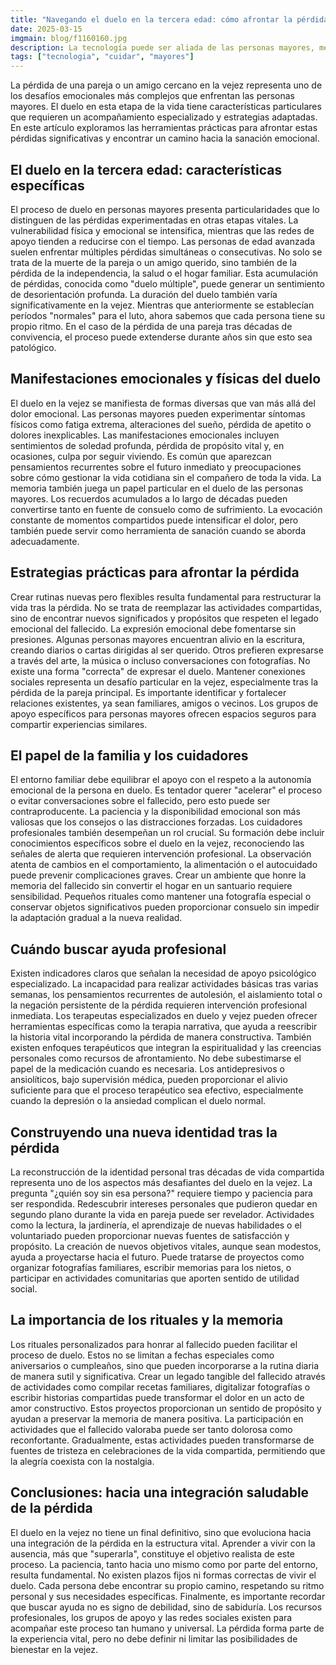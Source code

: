 ```yaml
---
title: "Navegando el duelo en la tercera edad: cómo afrontar la pérdida de seres queridos"
date: 2025-03-15
imgmain: blog/f1160160.jpg
description: La tecnología puede ser aliada de las personas mayores, mejorando su calidad de vida e independencia. Exploramos estrategias efectivas.
tags: ["tecnologia", "cuidar", "mayores"]
---
```


La pérdida de una pareja o un amigo cercano en la vejez representa uno de los desafíos emocionales más complejos que enfrentan las personas mayores. El duelo en esta etapa de la vida tiene características particulares que requieren un acompañamiento especializado y estrategias adaptadas. En este artículo exploramos las herramientas prácticas para afrontar estas pérdidas significativas y encontrar un camino hacia la sanación emocional.

## El duelo en la tercera edad: características específicas

El proceso de duelo en personas mayores presenta particularidades que lo distinguen de las pérdidas experimentadas en otras etapas vitales. La vulnerabilidad física y emocional se intensifica, mientras que las redes de apoyo tienden a reducirse con el tiempo.
Las personas de edad avanzada suelen enfrentar múltiples pérdidas simultáneas o consecutivas. No solo se trata de la muerte de la pareja o un amigo querido, sino también de la pérdida de la independencia, la salud o el hogar familiar. Esta acumulación de pérdidas, conocida como "duelo múltiple", puede generar un sentimiento de desorientación profunda.
La duración del duelo también varía significativamente en la vejez. Mientras que anteriormente se establecían períodos "normales" para el luto, ahora sabemos que cada persona tiene su propio ritmo. En el caso de la pérdida de una pareja tras décadas de convivencia, el proceso puede extenderse durante años sin que esto sea patológico.

## Manifestaciones emocionales y físicas del duelo

El duelo en la vejez se manifiesta de formas diversas que van más allá del dolor emocional. Las personas mayores pueden experimentar síntomas físicos como fatiga extrema, alteraciones del sueño, pérdida de apetito o dolores inexplicables.
Las manifestaciones emocionales incluyen sentimientos de soledad profunda, pérdida de propósito vital y, en ocasiones, culpa por seguir viviendo. Es común que aparezcan pensamientos recurrentes sobre el futuro inmediato y preocupaciones sobre cómo gestionar la vida cotidiana sin el compañero de toda la vida.
La memoria también juega un papel particular en el duelo de las personas mayores. Los recuerdos acumulados a lo largo de décadas pueden convertirse tanto en fuente de consuelo como de sufrimiento. La evocación constante de momentos compartidos puede intensificar el dolor, pero también puede servir como herramienta de sanación cuando se aborda adecuadamente.

## Estrategias prácticas para afrontar la pérdida

Crear rutinas nuevas pero flexibles resulta fundamental para restructurar la vida tras la pérdida. No se trata de reemplazar las actividades compartidas, sino de encontrar nuevos significados y propósitos que respeten el legado emocional del fallecido.
La expresión emocional debe fomentarse sin presiones. Algunas personas mayores encuentran alivio en la escritura, creando diarios o cartas dirigidas al ser querido. Otros prefieren expresarse a través del arte, la música o incluso conversaciones con fotografías. No existe una forma "correcta" de expresar el duelo.
Mantener conexiones sociales representa un desafío particular en la vejez, especialmente tras la pérdida de la pareja principal. Es importante identificar y fortalecer relaciones existentes, ya sean familiares, amigos o vecinos. Los grupos de apoyo específicos para personas mayores ofrecen espacios seguros para compartir experiencias similares.

## El papel de la familia y los cuidadores

El entorno familiar debe equilibrar el apoyo con el respeto a la autonomía emocional de la persona en duelo. Es tentador querer "acelerar" el proceso o evitar conversaciones sobre el fallecido, pero esto puede ser contraproducente. La paciencia y la disponibilidad emocional son más valiosas que los consejos o las distracciones forzadas.
Los cuidadores profesionales también desempeñan un rol crucial. Su formación debe incluir conocimientos específicos sobre el duelo en la vejez, reconociendo las señales de alerta que requieren intervención profesional. La observación atenta de cambios en el comportamiento, la alimentación o el autocuidado puede prevenir complicaciones graves.
Crear un ambiente que honre la memoria del fallecido sin convertir el hogar en un santuario requiere sensibilidad. Pequeños rituales como mantener una fotografía especial o conservar objetos significativos pueden proporcionar consuelo sin impedir la adaptación gradual a la nueva realidad.

## Cuándo buscar ayuda profesional

Existen indicadores claros que señalan la necesidad de apoyo psicológico especializado. La incapacidad para realizar actividades básicas tras varias semanas, los pensamientos recurrentes de autolesión, el aislamiento total o la negación persistente de la pérdida requieren intervención profesional inmediata.
Los terapeutas especializados en duelo y vejez pueden ofrecer herramientas específicas como la terapia narrativa, que ayuda a reescribir la historia vital incorporando la pérdida de manera constructiva. También existen enfoques terapéuticos que integran la espiritualidad y las creencias personales como recursos de afrontamiento.
No debe subestimarse el papel de la medicación cuando es necesaria. Los antidepresivos o ansiolíticos, bajo supervisión médica, pueden proporcionar el alivio suficiente para que el proceso terapéutico sea efectivo, especialmente cuando la depresión o la ansiedad complican el duelo normal.

## Construyendo una nueva identidad tras la pérdida

La reconstrucción de la identidad personal tras décadas de vida compartida representa uno de los aspectos más desafiantes del duelo en la vejez. La pregunta "¿quién soy sin esa persona?" requiere tiempo y paciencia para ser respondida.
Redescubrir intereses personales que pudieron quedar en segundo plano durante la vida en pareja puede ser revelador. Actividades como la lectura, la jardinería, el aprendizaje de nuevas habilidades o el voluntariado pueden proporcionar nuevas fuentes de satisfacción y propósito.
La creación de nuevos objetivos vitales, aunque sean modestos, ayuda a proyectarse hacia el futuro. Puede tratarse de proyectos como organizar fotografías familiares, escribir memorias para los nietos, o participar en actividades comunitarias que aporten sentido de utilidad social.

## La importancia de los rituales y la memoria

Los rituales personalizados para honrar al fallecido pueden facilitar el proceso de duelo. Estos no se limitan a fechas especiales como aniversarios o cumpleaños, sino que pueden incorporarse a la rutina diaria de manera sutil y significativa.
Crear un legado tangible del fallecido através de actividades como compilar recetas familiares, digitalizar fotografías o escribir historias compartidas puede transformar el dolor en un acto de amor constructivo. Estos proyectos proporcionan un sentido de propósito y ayudan a preservar la memoria de manera positiva.
La participación en actividades que el fallecido valoraba puede ser tanto dolorosa como reconfortante. Gradualmente, estas actividades pueden transformarse de fuentes de tristeza en celebraciones de la vida compartida, permitiendo que la alegría coexista con la nostalgia.

## Conclusiones: hacia una integración saludable de la pérdida

El duelo en la vejez no tiene un final definitivo, sino que evoluciona hacia una integración de la pérdida en la estructura vital. Aprender a vivir con la ausencia, más que "superarla", constituye el objetivo realista de este proceso.
La paciencia, tanto hacia uno mismo como por parte del entorno, resulta fundamental. No existen plazos fijos ni formas correctas de vivir el duelo. Cada persona debe encontrar su propio camino, respetando su ritmo personal y sus necesidades específicas.
Finalmente, es importante recordar que buscar ayuda no es signo de debilidad, sino de sabiduría. Los recursos profesionales, los grupos de apoyo y las redes sociales existen para acompañar este proceso tan humano y universal. La pérdida forma parte de la experiencia vital, pero no debe definir ni limitar las posibilidades de bienestar en la vejez.
